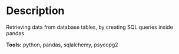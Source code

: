 # Description
Retrieving data from database tables, by creating SQL queries inside pandas

<b>Tools:</b>
python, pandas, sqlalchemy, psycopg2
